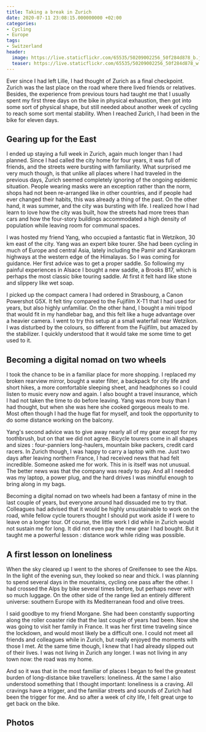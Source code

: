 ```yaml
---
title: Taking a break in Zurich
date: 2020-07-11 23:08:15.000000000 +02:00
categories:
- Cycling
- Europe
tags:
- Switzerland
header:
  image: https://live.staticflickr.com/65535/50209002256_50f284d878_b.jpg
  teaser: https://live.staticflickr.com/65535/50209002256_50f284d878_w.jpg
---
```


Ever since I had left Lille, I had thought of Zurich as a final
checkpoint. Zurich was the last place on the road where there lived
friends or relatives. Besides, the experience from previous tours had
taught me that I usually spent my first three days on the bike in
physical exhaustion, then got into some sort of physical shape, but
still needed about another week of cycling to reach some sort mental
stability. When I reached Zurich, I had been in the bike for eleven
days.

## Gearing up for the East

I ended up staying a full week in Zurich, again much longer than I had
planned. Since I had called the city home for four years, it was full of
friends, and the streets were bursting with familiarity. What surprised
me very much though, is that unlike all places where I had traveled in
the previous days, Zurich seemed completely ignoring of the ongoing
epidemic situation. People wearing masks were an exception rather than
the norm, shops had not been re-arranged like in other countries, and if
people had ever changed their habits, this was already a thing of the
past. On the other hand, it was summer, and the city was bursting with
life. I realized how I had learn to love how the city was built, how the
streets had more trees than cars and how the four-story buildings
accommodated a high density of population while leaving room for
communal spaces.

I was hosted my friend Yang, who occupied a fantastic flat in Wetzikon,
30 km east of the city. Yang was an expert bike tourer. She had been
cycling in much of Europe and central Asia, lately including the Pamir
and Karakoram highways at the western edge of the Himalayas. So I was
coming for guidance. Her first advice was to get a proper saddle. So
following my painful experiences in Alsace I bought a new saddle, a
Brooks B17, which is perhaps the most classic bike touring saddle. At
first it felt hard like stone and slippery like wet soap.

I picked up the compact camera I had ordered in Strasbourg, a Canon
Powershot G5X. It felt tiny compared to the Fujifilm X-T1 that I had
used for years, but also highly unfamiliar. On the other hand, I bought
a mini tripod that would fit in my handlebar bag, and this felt like a
huge advantage over a heavier camera. I went to try this setup at a
small waterfall near Wetzikon. I was disturbed by the colours, so
different from the Fujifilm, but amazed by the stabilizer. I quickly
understood that it would take me some time to get used to it.

## Becoming a digital nomad on two wheels

I took the chance to be in a familiar place for more shopping. I
replaced my broken rearview mirror, bought a water filter, a backpack
for city life and short hikes, a more comfortable sleeping sheet, and
headphones so I could listen to music every now and again. I also bought
a travel insurance, which I had not taken the time to do before leaving.
Yang was more busy than I had thought, but when she was here she cooked
gorgeous meals to me. Most often though I had the huge flat for myself,
and took the opportunity to do some distance working on the balcony.

Yang\'s second advice was to give away nearly all of my gear except for
my toothbrush, but on that we did not agree. Bicycle tourers come in all
shapes and sizes : four-panniers long-haulers, mountain bike packers,
credit card racers. In Zurich though, I was happy to carry a laptop with
me. Just two days after leaving northern France, I had received news
that had felt incredible. Someone asked me for work. This in is itself
was not unusual. The better news was that the company was ready to pay.
And all I needed was my laptop, a power plug, and the hard drives I was
mindful enough to bring along in my bags.

Becoming a digital nomad on two wheels had been a fantasy of mine in the
last couple of years, but everyone around had dissuaded me to try that.
Colleagues had advised that it would be highly unsustainable to work on
the road, while fellow cycle tourers thought I should put work aside if
I were to leave on a longer tour. Of course, the little work I did while
in Zurich would not sustain me for long. It did not even pay the new
gear I had bought. But it taught me a powerful lesson : distance work
while riding was possible.

## A first lesson on loneliness

When the sky cleared up I went to the shores of Greifensee to see the
Alps. In the light of the evening sun, they looked so near and thick. I
was planning to spend several days in the mountains, cycling one pass
after the other. I had crossed the Alps by bike several times before,
but perhaps never with so much luggage. On the other side of the range
lied an entirely different universe: southern Europe with its
Mediterranean food and olive trees.

I said goodbye to my friend Morgane. She had been constantly supporting
along the roller coaster ride that the last couple of years had been.
Now she was going to visit her family in France. It was her first time
traveling since the lockdown, and would most likely be a difficult one.
I could not meet all friends and colleagues while in Zurich, but really
enjoyed the moments with those I met. At the same time though, I knew
that I had already slipped out of their lives. I was not living in
Zurich any longer. I was not living in any town now: the road was my
home.

And so it was that in the most familiar of places I began to feel the
greatest burden of long-distance bike travellers: loneliness. At the
same I also understood something that I thought important: loneliness is
a craving. All cravings have a trigger, and the familiar streets and
sounds of Zurich had been the trigger for me. And so after a week of
city life, I felt great urge to get back on the bike.

## Photos
